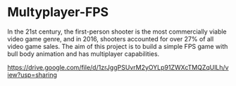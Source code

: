 # Multyplayer-FPS
In the 21st century, the first-person shooter is the most commercially viable video game genre, and in 2016, shooters accounted for over 27% of all video game sales. The aim of this project is to build a simple FPS game with bull body animation and has multiplayer capabilities.

https://drive.google.com/file/d/1zrJggPSUvrM2yOYLp91ZWXcTMQZqUlLh/view?usp=sharing
